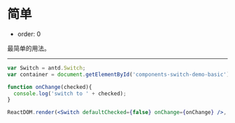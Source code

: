 # 简单

- order: 0

最简单的用法。

---

````jsx
var Switch = antd.Switch;
var container = document.getElementById('components-switch-demo-basic');

function onChange(checked){
  console.log('switch to ' + checked);
}

ReactDOM.render(<Switch defaultChecked={false} onChange={onChange} />, container);
````
